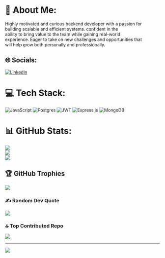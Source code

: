 # 💫 About Me:
Highly motivated and curious backend developer with a passion for<br>building scalable and efficient systems. confident in the<br>ability to bring value to the team while gaining real-world<br>experience. Eager to take on new challenges and opportunities that<br>will help grow both personally and professionally.<br>


## 🌐 Socials:
[![LinkedIn](https://img.shields.io/badge/LinkedIn-%230077B5.svg?logo=linkedin&logoColor=white)](https://linkedin.com/in/https://linkedin.com/in/justkabir) 

# 💻 Tech Stack:
![JavaScript](https://img.shields.io/badge/javascript-%23323330.svg?style=for-the-badge&logo=javascript&logoColor=%23F7DF1E) ![Postgres](https://img.shields.io/badge/postgres-%23316192.svg?style=for-the-badge&logo=postgresql&logoColor=white) ![JWT](https://img.shields.io/badge/JWT-black?style=for-the-badge&logo=JSON%20web%20tokens) ![Express.js](https://img.shields.io/badge/express.js-%23404d59.svg?style=for-the-badge&logo=express&logoColor=%2361DAFB) ![MongoDB](https://img.shields.io/badge/MongoDB-%234ea94b.svg?style=for-the-badge&logo=mongodb&logoColor=white)
# 📊 GitHub Stats:
![](https://github-readme-stats.vercel.app/api?username=JustKabir&theme=dark&hide_border=false&include_all_commits=false&count_private=false)<br/>
![](https://github-readme-streak-stats.herokuapp.com/?user=JustKabir&theme=dark&hide_border=false)<br/>
![](https://github-readme-stats.vercel.app/api/top-langs/?username=JustKabir&theme=dark&hide_border=false&include_all_commits=false&count_private=false&layout=compact)

## 🏆 GitHub Trophies
![](https://github-profile-trophy.vercel.app/?username=JustKabir&theme=radical&no-frame=false&no-bg=true&margin-w=4)

### ✍️ Random Dev Quote
![](https://quotes-github-readme.vercel.app/api?type=horizontal&theme=radical)

### 🔝 Top Contributed Repo
![](https://github-contributor-stats.vercel.app/api?username=JustKabir&limit=5&theme=dark&combine_all_yearly_contributions=true)


---
[![](https://visitcount.itsvg.in/api?id=JustKabir&icon=0&color=0)](https://visitcount.itsvg.in)

